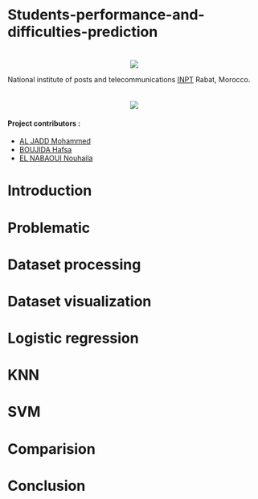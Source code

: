 # Students-performance-and-difficulties-prediction

<div style="text-align:center;padding-top:20px" >
    <img src="https://blog.kinems.com/content/images/2018/04/Tracking_Headline.png" />
</div>



National institute of posts and telecommunications <a href="http://www.inpt.ac.ma/" target="_blank">INPT</a> Rabat, Morocco.


<div style="text-align:center;padding-top:20px">
    <img src="http://www.inpt.ac.ma/sites/default/files/logo.png" />
</div>

<h4>Project contributors :</h4>

 * [AL JADD Mohammed](https://github.com/mohammedAljadd) <br/>
 * [BOUJIDA Hafsa ](https://github.com/hafssaboujida)    <br/>
 * [EL NABAOUI Nouhaila](https://github.com/Elnabaouinouhaila) 
 
# Introduction


# Problematic


# Dataset processing


# Dataset visualization


# Logistic regression


# KNN


# SVM



# Comparision


# Conclusion
